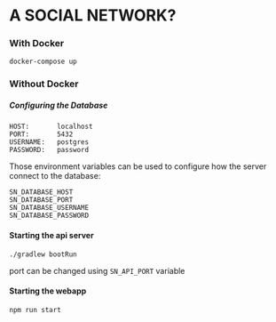 # A SOCIAL NETWORK?

### With Docker

```shell script
docker-compose up
```

### Without Docker

##### Configuring the Database

```
HOST:       localhost
PORT:       5432
USERNAME:   postgres
PASSWORD:   password
```

Those environment variables can be used to configure how the server connect to the database:

```
SN_DATABASE_HOST
SN_DATABASE_PORT
SN_DATABASE_USERNAME
SN_DATABASE_PASSWORD
```

#### Starting the api server

```shell script
./gradlew bootRun
```

port can be changed using `SN_API_PORT` variable

#### Starting the webapp

```shell script
npm run start
```
